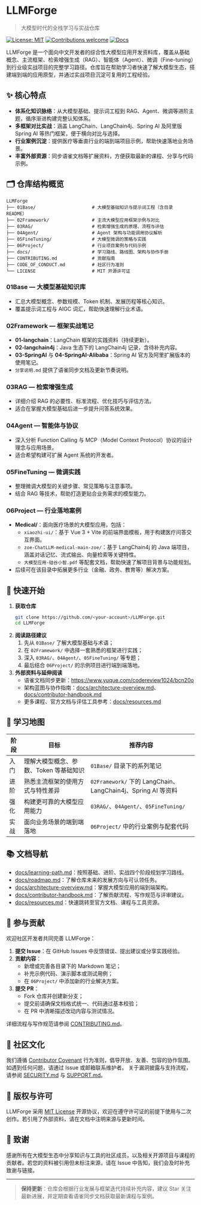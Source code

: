 # LLMForge

> 大模型时代的全栈学习与实战仓库

[![License: MIT](https://img.shields.io/badge/License-MIT-blue.svg)](LICENSE)
[![Contributions welcome](https://img.shields.io/badge/Contributions-welcome-brightgreen.svg)](CONTRIBUTING.md)
[![Docs](https://img.shields.io/badge/Docs-hub-orange.svg)](docs/README.md)

LLMForge 是一个面向中文开发者的综合性大模型应用开发资料库，覆盖从基础概念、主流框架、检索增强生成（RAG）、智能体（Agent）、微调（Fine-tuning）到行业级实战项目的完整学习路径。仓库旨在帮助学习者快速了解大模型生态，搭建端到端的应用原型，并通过实战项目沉淀可复用的工程经验。

## ✨ 核心特点

- **体系化知识脉络**：从大模型基础、提示词工程到 RAG、Agent、微调等进阶主题，循序渐进构建完整认知体系。
- **多框架对比实战**：涵盖 LangChain、LangChain4j、Spring AI 及阿里版 Spring AI 等热门框架，便于横向对比与选择。
- **行业案例沉淀**：提供医疗等垂直行业的端到端项目示例，帮助快速落地业务场景。
- **丰富外部资源**：同步语雀文档等扩展资料，方便获取最新的课程、分享与代码示例。

## 🗂️ 仓库结构概览

```text
LLMForge
├── 01Base/                     # 大模型基础知识与提示词工程（含目录 README）
├── 02Framework/                # 主流大模型应用框架示例与对比
├── 03RAG/                      # 检索增强生成的原理、流程与评估
├── 04Agent/                    # Agent 架构与功能调用协议解析
├── 05FineTuning/               # 大模型微调的策略与实践
├── 06Project/                  # 行业项目案例与代码示例
├── docs/                       # 学习路线、路线图、架构与协作手册
├── CONTRIBUTING.md             # 贡献指南
├── CODE_OF_CONDUCT.md          # 社区行为准则
└── LICENSE                     # MIT 开源许可证
```

### 01Base — 大模型基础知识库
- 汇总大模型概念、参数规模、Token 机制、发展历程等核心知识。
- 覆盖提示词工程与 AIGC 词汇，帮助快速理解行业术语。

### 02Framework — 框架实战笔记
- **01-langchain**：LangChain 框架的实践资料（持续更新）。
- **02-langchain4j**：Java 生态下的 LangChain4j 记录，含待补充内容。
- **03-SpringAI** 与 **04-SpringAI-Alibaba**：Spring AI 官方及阿里扩展版本的使用笔记。
- `分享说明.md` 提供了语雀同步文档及更新节奏说明。

### 03RAG — 检索增强生成
- 详细介绍 RAG 的必要性、标准流程、优化技巧与评估方法。
- 适合在掌握大模型基础后进一步提升问答系统效果。

### 04Agent — 智能体与协议
- 深入分析 Function Calling 与 MCP（Model Context Protocol）协议的设计理念与应用场景。
- 适合希望构建可扩展 Agent 系统的开发者。

### 05FineTuning — 微调实践
- 整理微调大模型的关键步骤、常见策略与注意事项。
- 结合 RAG 等技术，帮助打造更贴合业务需求的模型能力。

### 06Project — 行业落地案例
- **Medical/**：面向医疗场景的大模型应用，包括：
  - `xiaozhi-ui/`：基于 Vue 3 + Vite 的前端界面模板，用于构建医疗问答交互界面。
  - `zoe-ChatLLM-medical-main-zoe/`：基于 LangChain4j 的 Java 端项目，涵盖对话记忆、流式输出、向量检索等关键特性。
  - `大模型应用-硅谷小智.pdf` 等配套文档，帮助快速了解项目背景与功能规划。
- 后续可在该目录中拓展更多行业（金融、政务、教育等）解决方案。

## 🚀 快速开始

1. **获取仓库**
   ```bash
   git clone https://github.com/<your-account>/LLMForge.git
   cd LLMForge
   ```
2. **阅读路径建议**
   1. 先从 `01Base/` 了解大模型基础与术语；
   2. 在 `02Framework/` 中选择一套熟悉的框架进行实践；
   3. 深入 `03RAG/`、`04Agent/`、`05FineTuning/` 等专题；
   4. 最后结合 `06Project/` 的示例项目进行端到端落地。
3. **外部资料与延伸阅读**
   - 语雀文档同步更新：<https://www.yuque.com/codereview1024/bcn20o>
   - 架构蓝图与协作指南：[docs/architecture-overview.md](docs/architecture-overview.md)、[docs/contributor-handbook.md](docs/contributor-handbook.md)
   - 更多课程、官方文档与评估工具参考：[docs/resources.md](docs/resources.md)

## 🧭 学习地图

| 阶段 | 目标 | 推荐内容 |
| ---- | ---- | -------- |
| 入门 | 理解大模型概念、参数、Token 等基础知识 | `01Base/` 目录下的系列笔记 |
| 进阶 | 熟悉主流框架的使用方式与特性差异 | `02Framework/` 下的 LangChain、LangChain4j、Spring AI 等资料 |
| 强化 | 构建更可靠的大模型应用能力 | `03RAG/`、`04Agent/`、`05FineTuning/` |
| 实战 | 面向业务场景的端到端落地 | `06Project/` 中的行业案例与配套代码 |

## 📚 文档导航

- [docs/learning-path.md](docs/learning-path.md)：按照基础、进阶、实战四个阶段规划学习路线。
- [docs/roadmap.md](docs/roadmap.md)：了解仓库未来的发展方向与可认领任务。
- [docs/architecture-overview.md](docs/architecture-overview.md)：掌握大模型应用的端到端架构。
- [docs/contributor-handbook.md](docs/contributor-handbook.md)：了解贡献流程、写作规范与评审建议。
- [docs/resources.md](docs/resources.md)：快速跳转至官方文档、课程与工具资源。

## 🤝 参与贡献

欢迎社区开发者共同完善 LLMForge：

1. **提交 Issue**：在 GitHub Issues 中反馈错误、提出建议或分享实践经验。
2. **贡献内容**：
   - 新增或完善各目录下的 Markdown 笔记；
   - 补充示例代码、演示脚本或测试用例；
   - 在 `06Project/` 中添加新的行业解决方案。
3. **提交 PR**：
   - Fork 仓库并创建新分支；
   - 提交前请确保文档格式统一、代码通过基本校验；
   - 在 PR 中清晰描述改动内容与测试情况。

详细流程与写作规范请参阅 [CONTRIBUTING.md](CONTRIBUTING.md)。

## 🌱 社区文化

我们遵循 [Contributor Covenant](CODE_OF_CONDUCT.md) 行为准则，倡导开放、友善、包容的协作氛围。如遇到任何问题，请通过 Issue 或邮箱联系维护者。
关于漏洞披露与支持流程，请参阅 [SECURITY.md](SECURITY.md) 与 [SUPPORT.md](SUPPORT.md)。

## 📄 版权与许可

LLMForge 采用 [MIT License](LICENSE) 开源协议，欢迎在遵守许可证的前提下使用与二次创作。若引用了外部资料，请在文档中注明来源与更新时间。

## 🙏 致谢

感谢所有在大模型生态中分享知识与工具的社区成员，以及相关开源项目与课程的贡献者。若您的资料被引用但未标注来源，请在 Issue 中告知，我们会及时补充致谢与链接。

---

> **保持更新**：仓库会根据行业发展与框架迭代持续补充内容，建议 Star 关注最新进展，并定期查看语雀同步文档获取最新课程与案例。
